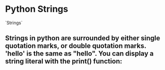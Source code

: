 #   **Python Strings**

</h2> `Strings` <h2>
    Strings in python are surrounded by either single quotation marks, or double quotation marks.
    'hello' is the same as "hello".
    You can display a string literal with the print() function: